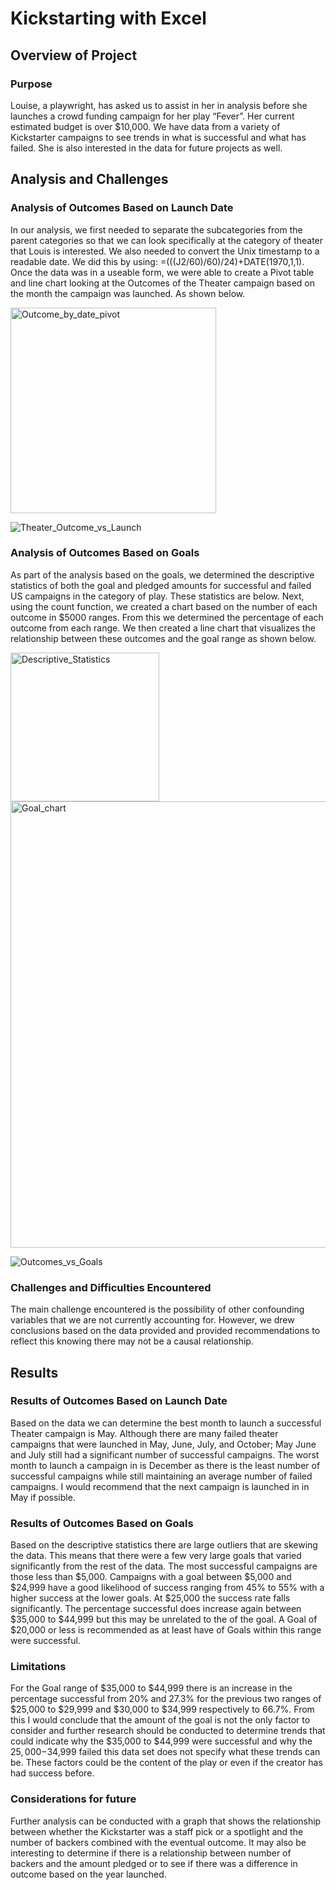 # Kickstarting with Excel

## Overview of Project

### Purpose
Louise, a playwright, has asked us to assist in her in analysis before she launches a crowd funding campaign for her play “Fever”. Her current estimated budget is over $10,000. We have data from a variety of Kickstarter campaigns to see trends in what is successful and what has failed. She is also interested in the data for future projects as well. 
## Analysis and Challenges

### Analysis of Outcomes Based on Launch Date
In our analysis, we first needed to separate the subcategories from the parent categories so that we can look specifically at the category of theater that Louis is interested. We also needed to convert the Unix timestamp to a readable date. We did this by using: =(((J2/60)/60)/24)+DATE(1970,1,1). Once the data was in a useable form, we were able to create a Pivot table and line chart looking at the Outcomes of the Theater campaign based on the month the campaign was launched. As shown below. 

<img width="329" alt="Outcome_by_date_pivot" src="https://user-images.githubusercontent.com/90511014/138529945-068464cb-78fc-46af-8558-0c4ad25523ad.png">

![Theater_Outcome_vs_Launch](https://user-images.githubusercontent.com/90511014/138529928-c9706de5-fd30-4b93-b16f-4a8ebe3cebef.png)

### Analysis of Outcomes Based on Goals
As part of the analysis based on the goals, we determined the descriptive statistics of both the goal and pledged amounts for successful and failed US campaigns in the category of play. These statistics are below. Next, using the count function, we created a chart based on the number of each outcome in $5000 ranges. From this we determined the percentage of each outcome from each range.  We then created a line chart that visualizes the relationship between these outcomes and the goal range as shown below. 

<img width="238" alt="Descriptive_Statistics" src="https://user-images.githubusercontent.com/90511014/138532036-aabc8403-6b15-417a-a367-ab5526d4e56d.png">
<img width="714" alt="Goal_chart" src="https://user-images.githubusercontent.com/90511014/138540869-f2981a62-62cf-4086-b836-a56cc44051bb.png">


![Outcomes_vs_Goals](https://user-images.githubusercontent.com/90511014/138532041-6a3f8ce2-0b1e-4b2b-a3aa-2f5c3a074360.png)

### Challenges and Difficulties Encountered
The main challenge encountered is the possibility of other confounding variables that we are not currently accounting for. However, we drew conclusions based on the data provided and provided recommendations to reflect this knowing there may not be a causal relationship.  

## Results

### Results of Outcomes Based on Launch Date

Based on the data we can determine the best month to launch a successful Theater campaign is May. 
Although there are many failed theater campaigns that were launched in May, June, July, and October; May June and July still had a significant number of successful campaigns.  The worst month to launch a campaign in is December as there is the least number of successful campaigns while still maintaining an average number of failed campaigns. 
I would recommend that the next campaign is launched in in May if possible. 

### Results of Outcomes Based on Goals 
Based on the descriptive statistics there are large outliers that are skewing the data. This means that there were a few very large goals that varied significantly from the rest of the data. The most successful campaigns are those less than $5,000. Campaigns with a goal between $5,000 and $24,999 have a good likelihood of success ranging from 45% to 55% with a higher success at the lower goals. At $25,000 the success rate falls significantly. The percentage successful does increase again between $35,000 to $44,999 but this may be unrelated to the of the goal.
A Goal of $20,000 or less is recommended as at least have of Goals within this range were successful. 

### Limitations
For the Goal range of $35,000 to $44,999 there is an increase in the percentage successful from 20% and 27.3% for the previous two ranges of $25,000 to $29,999 and $30,000 to $34,999 respectively to 66.7%. From this I would conclude that the amount of the goal is not the only factor to consider and further research should be conducted to determine trends that could indicate why the $35,000 to $44,999 were successful and why the $25,000-$34,999 failed this data set does not specify what these trends can be. These factors could be the content of the play or even if the creator has had success before.  

### Considerations for future
Further analysis can be conducted with a graph that shows the relationship between whether the Kickstarter was a staff pick or a spotlight and the number of backers combined with the eventual outcome. It may also be interesting to determine if there is a relationship between number of backers and the amount pledged or to see if there was a difference in outcome based on the year launched. 









